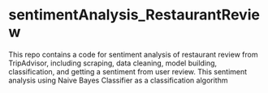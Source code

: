 # sentimentAnalysis_RestaurantReview
This repo contains a code for sentiment analysis of restaurant review from TripAdvisor, including scraping, data cleaning, model building, classification, and getting a sentiment from user review. This sentiment analysis using Naive Bayes Classifier as a classification algorithm

